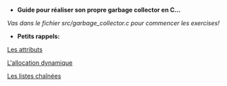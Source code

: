 * **Guide pour réaliser son propre garbage collector en C...**

*Vas dans le fichier src/garbage_collector.c pour commencer les exercises!*

* **Petits rappels:**

[attributes]: https://gcc.gnu.org/onlinedocs/gcc/Common-Function-Attributes.html#Common-Function-Attributes
[alloc]: https://openclassrooms.com/fr/courses/19980-apprenez-a-programmer-en-c/16595-lallocation-dynamique
[linked-list]: https://openclassrooms.com/fr/courses/19980-apprenez-a-programmer-en-c/19733-les-listes-chainees


[Les attributs][attributes]

[L'allocation dynamique][alloc]

[Les listes chaînées][linked-list]
